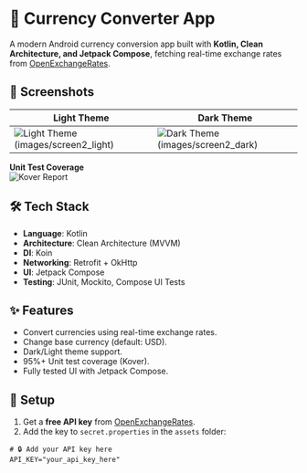 # 💱 Currency Converter App  

A modern Android currency conversion app built with **Kotlin, Clean Architecture, and Jetpack Compose**, fetching real-time exchange rates from [OpenExchangeRates](https://openexchangerates.org/).  

## 📸 Screenshots  

| Light Theme | Dark Theme |
|------------|------------|
| ![Light Theme](images/screen1_light)(images/screen2_light) | ![Dark Theme](images/screen2_dark) (images/screen2_dark)

**Unit Test Coverage**  
![Kover Report](images/kover)  

## 🛠 Tech Stack  
- **Language**: Kotlin  
- **Architecture**: Clean Architecture (MVVM)  
- **DI**: Koin  
- **Networking**: Retrofit + OkHttp  
- **UI**: Jetpack Compose  
- **Testing**: JUnit, Mockito, Compose UI Tests  

## ✨ Features  
- Convert currencies using real-time exchange rates.  
- Change base currency (default: USD).  
- Dark/Light theme support.  
- 95%+ Unit test coverage (Kover).  
- Fully tested UI with Jetpack Compose.  

## 🚀 Setup  
1. Get a **free API key** from [OpenExchangeRates](https://openexchangerates.org/signup).  
2. Add the key to `secret.properties` in the `assets` folder:  

```properties
# 🔒 Add your API key here  
API_KEY="your_api_key_here"  
